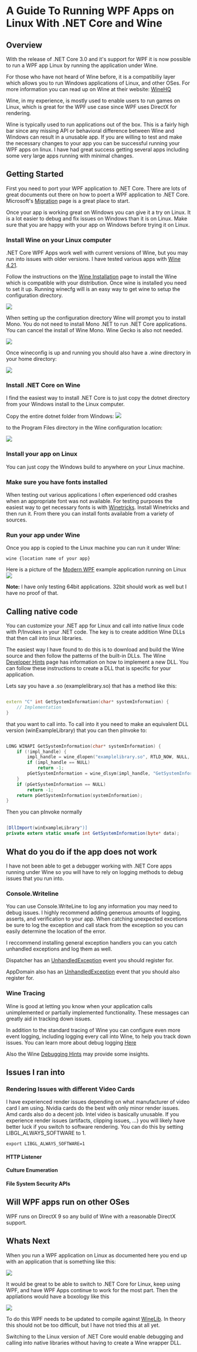 # A Guide To Running WPF Apps on Linux With .NET Core and Wine

## Overview

With the release of .NET Core 3.0 and it's support for WPF it is now possible to run a WPF app Linux by running the application under Wine.

For those who have not heard of Wine before, it is a compatibiliy layer which allows you to run Windows applications of Linux, and other OSes.
For more information you can read up on Wine at their website: [WineHQ](https://www.winehq.org/)

Wine, in my experience, is mostly used to enable users to run games on Linux, which is great for the WPF use case since WPF uses DirectX for rendering.

Wine is typically used to run applications out of the box. This is a fairly high bar since any missing API or behavioral difference between Wine and Windows can result in a unusable app. If you are willing to test and make the necessary changes to your app you can be successful running your WPF apps on linux.  I have had great success getting several apps including some very large apps running with minimal changes.

## Getting Started

First you need to port your WPF application to .NET Core. There are lots of great documents out there on how to poert a WPF application to .NET Core. Microsoft's [Migration](https://docs.microsoft.com/en-us/dotnet/desktop-wpf/migration/convert-project-from-net-framework) page is a great place to start.

Once your app is working great on Windows you can give it a try on Linux.  It is a lot easier to debug and fix issues on Windows than it is on Linux.  Make sure that you are happy with your app on Windows before trying it on Linux.

### Install Wine on your Linux computer

.NET Core WPF Apps work well with current versions of Wine, but you may run into issues with older versions. I have tested various apps with [Wine 4.21](https://www.winehq.org/news/2019112901).

Follow the instructions on the [Wine Installation](https://wiki.winehq.org/Download) page to install the Wine which is compatible with your distribution.  Once wine is installed you need to set it up. Running winecfg will is an easy way to get wine to setup the configuration directory.

![](LaunchWinecfg.png)

When setting up the configuration directory Wine will prompt you to install Mono. You do not need to install Mono .NET to run .NET Core applications. You can cancel the install of Wine Mono.  Wine Gecko is also not needed.

![](WineMonoPrompt.png)

Once wineconfig is up and running you should also have a .wine directory in your home directory:

![](WineSetup.png)

### Install .NET Core on Wine

I find the easiest way to install .NET Core is to just copy the dotnet directory from your Windows install to the Linux computer.

Copy the entire dotnet folder from Windows:
![](DotNetFromWindows.png)

to the Program Files directory in the Wine configuration location:

![](LinuxInstallofDotNetCore.png)

### Install your app on Linux

You can just copy the Windows build to anywhere on your Linux machine.

### Make sure you have fonts installed

When testing out various applications I often experienced odd crashes when an appropriate font was not available.  For testing purposes the easiest way to get necessary fonts is with [Winetricks](https://wiki.winehq.org/Winetricks).  Install Winetricks and then run it. From there you can install fonts available from a variety of sources.

### Run your app under Wine

Once you app is copied to the Linux machine you can run it under Wine:

```
wine {location name of your app}
```

Here is a picture of the [Modern WPF](https://github.com/Kinnara/ModernWpf) example application running on Linux
![](ModernWPFSampleApp.png)

**Note:** I have only testing 64bit applications.  32bit should work as well but I have no proof of that.

## Calling native code

You can customize your .NET app for Linux and call into native linux code with P/Invokes in your .NET code. The key is to create addition Wine DLLs that then call into linux libraries.

The easiest way I have found to do this is to download and build the Wine source and then follow the patterns of the built-in DLLs.  The Wine [Developer Hints](https://wiki.winehq.org/Developer_Hints#Implementing_a_new_DLL) page has information on how to implement a new DLL.  You can follow these instructions to create a DLL that is specific for your application.

Lets say you have a .so (examplelibrary.so) that has a method like this:

``` cpp

extern "C" int GetSystemInformation(char* systemInformation) {
    // Implementation
}

```

that you want to call into.  To call into it you need to make an equivalent DLL version (winExampleLibrary) that you can then pInvoke to:

``` cpp

LONG WINAPI GetSystemInformation(char* systemInformation) {
    if (!impl_handle) {
        impl_handle = wine_dlopen("examplelibrary.so", RTLD_NOW, NULL, 0);
        if (impl_handle == NULL)
            return -1;
        pGetSystemInformation = wine_dlsym(impl_handle, "GetSystemInformation", NULL, 0);
    }
    if (pGetSystemInformation == NULL)
        return -1; 
    return pGetSystemInformation(systemInformation);
}

```

Then you can pInvoke normally

``` csharp

[DllImport(winExampleLibrary")]
private extern static unsafe int GetSystemInformation(byte* data);

```

## What do you do if the app does not work

I have not been able to get a debugger working with .NET Core apps running under Wine so you will have to rely on logging methods to debug issues that you run into.

### Console.Writeline

You can use Console.WriteLine to log any information you may need to debug issues. I highly recommend adding generous amounts of logging, asserts, and verification to your app.  When catching unexpected excetions be sure to log the exception and call stack from the exception so you can easily determine the location of the error.

I reccommend installing general exception handlers you can you catch unhandled exceptions and log them as well.

Dispatcher has an [UnhandledException](https://docs.microsoft.com/en-us/dotnet/api/system.windows.threading.dispatcher.unhandledexception?view=netcore-3.0) event you should register for.

AppDomain also has an [UnhandledException](https://docs.microsoft.com/en-us/dotnet/api/system.appdomain.unhandledexception?view=netcore-3.0) event that you should also register for.

### Wine Tracing

Wine is good at letting you know when your application calls unimplemented or partially implemented functionality.  These messages can greatly aid in tracking down issues.

In addition to the standard tracing of Wine you can configure even more event logging, including logging every call into Wine, to help you track down issues.  You can learn more about debug logging [Here](https://wiki.winehq.org/Wine_Developer%27s_Guide/Debug_Logging)

Also the Wine [Debugging Hints](https://wiki.winehq.org/Debugging_Hints) may provide some insights.

## Issues I ran into

### Rendering Issues with different Video Cards

I have experienced render issues depending on what manufacturer of video card I am using.
Nvidia cards do the best with only minor render issues.  Amd cards also do a decent job.  Intel video is basically unusable.  If you experience render issues (artifacts, clipping issues, ...) you will likely have better luck if you switch to software rendering.  You can do this by setting LIBGL_ALWAYS_SOFTWARE to 1.

``` text
export LIBGL_ALWAYS_SOFTWARE=1
```

#### HTTP Listener

#### Culture Enumeration

#### File System Security APIs

## Will WPF apps run on other OSes

WPF runs on DirectX 9 so any build of Wine with a reasonable DirectX support.

## Whats Next

When you run a WPF application on Linux as documented here you end up with an application that is something like this:

![](StockWineNetApp.png)

It would be great to be able to switch to .NET Core for Linux, keep using WPF, and have WPF Apps continue to work for the most part.  Then the appliations would have a boxology like this

![](WineLibBoxology.png)

To do this WPF needs to be updated to compile against [WineLib](https://wiki.winehq.org/Winelib_User%27s_Guide). In theory this should not be too difficult, but I have not tried this at all yet.

Switching to the Linux version of .NET Core would enable debugging and calling into native libraries without having to create a Wine wrapper DLL.
